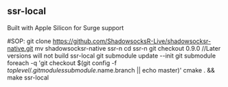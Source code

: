 ## ssr-local
Built with Apple Silicon for Surge support

#SOP:
git clone https://github.com/ShadowsocksR-Live/shadowsocksr-native.git
mv shadowsocksr-native ssr-n
cd ssr-n
git checkout 0.9.0 //Later versions will not build ssr-local
git submodule update --init
git submodule foreach -q 'git checkout $(git config -f $toplevel/.gitmodules submodule.$name.branch || echo master)'
cmake . && make ssr-local
